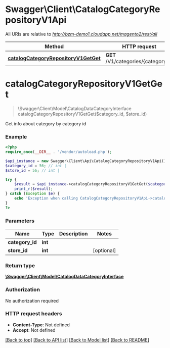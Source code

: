 # Swagger\Client\CatalogCategoryRepositoryV1Api

All URIs are relative to *http://bzm-demo1.cloudapp.net/magento2/rest/all*

Method | HTTP request | Description
------------- | ------------- | -------------
[**catalogCategoryRepositoryV1GetGet**](CatalogCategoryRepositoryV1Api.md#catalogCategoryRepositoryV1GetGet) | **GET** /V1/categories/{categoryId} | 


# **catalogCategoryRepositoryV1GetGet**
> \Swagger\Client\Model\CatalogDataCategoryInterface catalogCategoryRepositoryV1GetGet($category_id, $store_id)



Get info about category by category id

### Example
```php
<?php
require_once(__DIR__ . '/vendor/autoload.php');

$api_instance = new Swagger\Client\Api\CatalogCategoryRepositoryV1Api();
$category_id = 56; // int | 
$store_id = 56; // int | 

try {
    $result = $api_instance->catalogCategoryRepositoryV1GetGet($category_id, $store_id);
    print_r($result);
} catch (Exception $e) {
    echo 'Exception when calling CatalogCategoryRepositoryV1Api->catalogCategoryRepositoryV1GetGet: ', $e->getMessage(), PHP_EOL;
}
?>
```

### Parameters

Name | Type | Description  | Notes
------------- | ------------- | ------------- | -------------
 **category_id** | **int**|  |
 **store_id** | **int**|  | [optional]

### Return type

[**\Swagger\Client\Model\CatalogDataCategoryInterface**](../Model/CatalogDataCategoryInterface.md)

### Authorization

No authorization required

### HTTP request headers

 - **Content-Type**: Not defined
 - **Accept**: Not defined

[[Back to top]](#) [[Back to API list]](../../README.md#documentation-for-api-endpoints) [[Back to Model list]](../../README.md#documentation-for-models) [[Back to README]](../../README.md)

